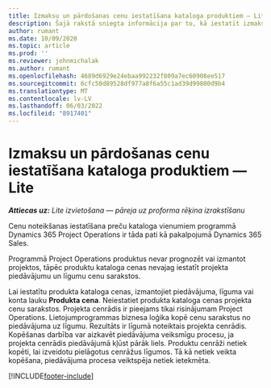 ```yaml
---
title: Izmaksu un pārdošanas cenu iestatīšana kataloga produktiem — Lite
description: Šajā rakstā sniegta informācija par to, kā iestatīt izmaksu un pārdošanas tarifus precēm preču katalogā.
author: rumant
ms.date: 10/09/2020
ms.topic: article
ms.prod: ''
ms.reviewer: johnmichalak
ms.author: rumant
ms.openlocfilehash: 4689d6929e24ebaa992232f809a7ec60908ee517
ms.sourcegitcommit: 6cfc50d89528df977a8f6a55c1ad39d99800d9b4
ms.translationtype: MT
ms.contentlocale: lv-LV
ms.lasthandoff: 06/03/2022
ms.locfileid: "8917401"
---
```

# <a name="set-up-cost-and-sales-rates-for-catalog-products---lite"></a>Izmaksu un pārdošanas cenu iestatīšana kataloga produktiem — Lite

_**Attiecas uz:** Lite izvietošana — pāreja uz proforma rēķina izrakstīšanu_


Cenu noteikšanas iestatīšana preču kataloga vienumiem programmā Dynamics 365 Project Operations ir tāda pati kā pakalpojumā Dynamics 365 Sales.

Programmā Project Operations produktus nevar prognozēt vai izmantot projektos, tāpēc produktu kataloga cenas nevajag iestatīt projekta piedāvājumu un līgumu cenu sarakstos.

Lai iestatītu produkta kataloga cenas, izmantojiet piedāvājuma, līguma vai konta lauku **Produkta cena**. Neiestatiet produkta kataloga cenas projekta cenu sarakstos. Projekta cenrādis ir pieejams tikai risinājumam Project Operations. Lietojumprogrammas biznesa loģika kopē cenu sarakstus no piedāvājuma uz līgumu. Rezultāts ir līgumā noteiktais projekta cenrādis. Kopēšanas darbība var aizkavēt piedāvājuma veiksmīgu procesu, ja projekta cenrādis piedāvājumā kļūst pārāk liels. Produktu cenrāži netiek kopēti, lai izveidotu pielāgotus cenrāžus līgumos. Tā kā netiek veikta kopēšana, piedāvājuma procesa veiktspēja netiek ietekmēta.


[!INCLUDE[footer-include](../../includes/footer-banner.md)]